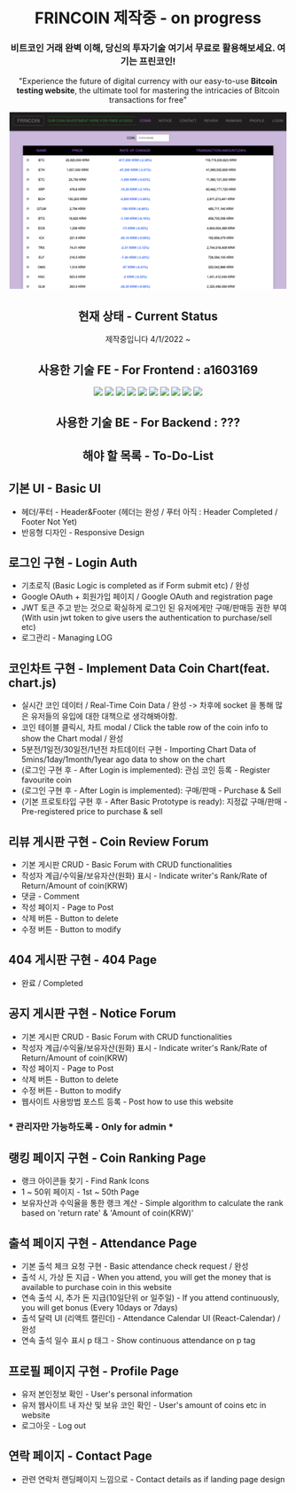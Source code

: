 
<div align="center">
  <h1>FRINCOIN 제작중 - on progress</h1>
  <h3>비트코인 거래 완벽 이해, 당신의 투자기술 여기서 무료로 활용해보세요. 여기는 프린코인!</h3>
  <p>"Experience the future of digital currency with our easy-to-use <strong>Bitcoin testing website</strong>, the ultimate tool for mastering the intricacies of Bitcoin transactions for free"</p>
<img src="./src/assets/demo_image.png" width=500 />
</div>
</hr>
<div align="center">
  <h2>현재 상태 - Current Status</h2>
  <p>제작중입니다 4/1/2022 ~</p>
</div>
</hr>
<div align="center">
  <h2>사용한 기술 FE - For Frontend : a1603169</h2>  
    <img src="https://img.shields.io/badge/React-61DAFB?style=for-the-badge&logo=React&logoColor=white">
    <img src="https://img.shields.io/badge/CRA-09D3AC?style=for-the-badge&logo=createreactapp&logoColor=white">
    <img src="https://img.shields.io/badge/React-Router-CA4245?style=for-the-badge&logo=reactrouter&logoColor=white">
    <img src="https://img.shields.io/badge/Axios-5A29E4?style=for-the-badge&logo=axios&logoColor=white">
    <img src="https://img.shields.io/badge/socket.io-010101?style=for-the-badge&logo=socket.io&logoColor=white">
    <img src="https://img.shields.io/badge/HTML5-E34F26?style=for-the-badge&logo=HTML5&logoColor=white">
    <img src="https://img.shields.io/badge/Css3-1572B6?style=for-the-badge&logo=Css3&logoColor=white">
    <img src="https://img.shields.io/badge/Cssmodules-000000?style=for-the-badge&logo=Css-modules&logoColor=white">
    <img src="https://img.shields.io/badge/chart.js-FF6384?style=for-the-badge&logo=chart.js&logoColor=white">
    <img src="https://img.shields.io/badge/amazonaws-232F3E?style=for-the-badge&logo=amazonaws&logoColor=white">
    
  <h2>사용한 기술 BE - For Backend : ??? </h2>
</div>
</hr>
<div align="center">
  <h2>해야 할 목록 - To-Do-List</h2>  
</div>


## 기본 UI - Basic UI 
- 헤더/푸터 - Header&Footer (헤더는 완성 / 푸터 아직 : Header Completed / Footer Not Yet)
- 반응형 디자인 - Responsive Design 

## 로그인 구현 - Login Auth

- 기초로직 (Basic Logic is completed as if Form submit etc) / 완성
- Google OAuth + 회원가입 페이지 / Google OAuth and registration page
- JWT 토큰 주고 받는 것으로 확실하게 로그인 된 유저에게만 구매/판매등 권한 부여 (With usin jwt token to give users the authentication to purchase/sell etc)
- 로그관리 - Managing LOG
## 코인차트 구현 - Implement Data Coin Chart(feat. chart.js)

- 실시간 코인 데이터 / Real-Time Coin Data / 완성 -> 차후에 socket 을 통해 많은 유저들의 유입에 대한 대책으로 생각해봐야함.
- 코인 테이블 클릭시, 차트 modal / Click the table row of the coin info to show the Chart modal / 완성 
- 5분전/1일전/30일전/1년전 차트데이터 구현 - Importing Chart Data of 5mins/1day/1month/1year ago data to show on the chart
- (로그인 구현 후 - After Login is implemented): 관심 코인 등록 - Register favourite coin 
- (로그인 구현 후 - After Login is implemented): 구매/판매 - Purchase & Sell
- (기본 프로토타입 구현 후 - After Basic Prototype is ready): 지정값 구매/판매 - Pre-registered price to purchase & sell

## 리뷰 게시판 구현 - Coin Review Forum

- 기본 게시판 CRUD - Basic Forum with CRUD functionalities
- 작성자 계급/수익율/보유자산(원화) 표시 - Indicate writer's Rank/Rate of Return/Amount of coin(KRW)
- 댓글 - Comment
- 작성 페이지 - Page to Post 
- 삭제 버튼 - Button to delete
- 수정 버튼 - Button to modify 

## 404 게시판 구현 - 404 Page
- 완료 / Completed 
## 공지 게시판 구현 - Notice Forum

- 기본 게시판 CRUD - Basic Forum with CRUD functionalities
- 작성자 계급/수익율/보유자산(원화) 표시 - Indicate writer's Rank/Rate of Return/Amount of coin(KRW)
- 작성 페이지 - Page to Post 
- 삭제 버튼 - Button to delete
- 수정 버튼 - Button to modify 
- 웹사이트 사용방법 포스트 등록 - Post how to use this website

### * 관리자만 가능하도록 - Only for admin *

## 랭킹 페이지 구현 - Coin Ranking Page
- 랭크 아이콘들 찾기 - Find Rank Icons
- 1 ~ 50위 페이지 - 1st ~ 50th Page
- 보유자산과 수익율을 통한 랭크 계산 - Simple algorithm to calculate the rank based on 'return rate' & 'Amount of coin(KRW)'

## 출석 페이지 구현 - Attendance Page

- 기본 출석 체크 요청 구현 - Basic attendance check request / 완성
- 출석 시, 가상 돈 지급 - When you attend, you will get the money that is available to purchase coin in this website
- 연속 출석 시, 추가 돈 지급(10일단위 or 일주일) - If you attend continuously, you will get bonus (Every 10days or 7days)
- 출석 달력 UI (리액트 캘린더) - Attendance Calendar UI (React-Calendar) / 완성
- 연속 출석 일수 표시 p 태그 - Show continuous attendance on p tag 

## 프로필 페이지 구현 - Profile Page

- 유저 본인정보 확인 - User's personal information
- 유저 웹사이트 내 자산 및 보유 코인 확인 - User's amount of coins etc in website
- 로그아웃 - Log out

## 연락 페이지 - Contact Page
- 관련 연락처 랜딩페이지 느낌으로 - Contact details as if landing page design
